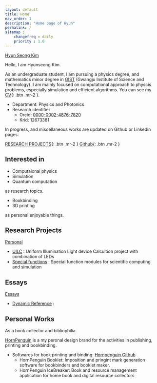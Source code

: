 ```yaml
---
layout: default
title: Home
nav_order: 1
description: "Home page of Hyun"
permalink: /
sitemap : 
    changefreq : daily 
    priority : 1.0
---
```


<div class="badge-base LI-profile-badge" data-locale="en_US" data-size="medium" data-theme="dark" data-type="VERTICAL" data-vanity="hyun-seong-kim-91abaa183" data-version="v1"><a class="badge-base__link LI-simple-link" href="https://kr.linkedin.com/in/hyun-seong-kim-91abaa183?trk=profile-badge">Hyun Seong Kim</a></div>
              

Hello, I am Hyunseong Kim.

As an undergraduate student, I am pursuing a physics degree, and mathematics minor degree in [GIST](https://www.gist.ac.kr/kr/main.html) \(Gwangju Institute of Science and Technology\). I am mainly focused on computational approach to physcis problems, especially simulation and efficient algorithms. 
You can see my [CV](https://hyunseong-kim.github.io/cv){: .btn .mr-2 }.

* Department: Physics and Photonics
* Research identifier
    * Orcid: [0000-0002-4876-7820](https://orcid.org/0000-0002-4876-7820)
    * Krid: 12673381



In progress, and miscellaneous works are updated on Github or Linkedin pages.

[RESEARCH PROJECTS](https://hyunseong-kim.github.io/docs/projects){: .btn .mr-2 } 
[Github](https://github.com/HYUNSEONG-KIM){: .btn .mr-2 }


## Interested in 

* Computaional physics
* Simulation
* Quantum computation

as research topics.

* Bookbinding
* 3D printing

as personal enjoyable things.

## Research Projects

[Personal](https://hyunseong-kim.github.io/docs/Projects)

* [UILC](https://hyunseong-kim.github.io/docs/research/uilc) : Uniform Illumination Light device Calcultion project with combination of LEDs
* [Special functions]() : Special function modules for scientific computing and simulation

## Essays

[Essays](https://hyunseong-kim.github.io/docs/essays)

* [Dynamic Reference](https://hyunseong-kim.github.io/docs/essays/dynamic_ref_work) :  

## Personal Works

As a book collector and bibliophilia.

[HornPenguin]() is a my peronal design brand for the activities in publishing, printing and bookbinding.

* Softwares for book printing and binding: [Hornpenguin Github](https://github.com/HornPenguin)
  * HornPenguin Booklet: Imposition and pringint mark generation software for bookbinders and booklet maker.
  * HornPenguin IceBreaker: Book and resource management application for home book and digital resource collectors



 

